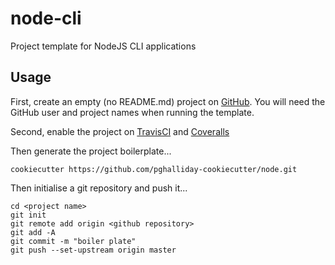 # node-cli

Project template for NodeJS CLI applications

## Usage

First, create an empty (no README.md) project on [GitHub](https://github.com). You will need the GitHub user and project names when running the template.

Second, enable the project on [TravisCI](https://travis-ci.org) and [Coveralls](https://coveralls.io)

Then generate the project boilerplate...

```shell
cookiecutter https://github.com/pghalliday-cookiecutter/node.git
```

Then initialise a git repository and push it...

```shell
cd <project name>
git init
git remote add origin <github repository>
git add -A
git commit -m "boiler plate"
git push --set-upstream origin master
```
